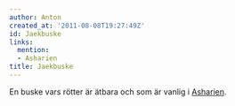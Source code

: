 ```yaml
---
author: Anton
created_at: '2011-08-08T19:27:49Z'
id: Jaekbuske
links:
  mention:
  - Asharien
title: Jaekbuske
---
```


En buske vars rötter är ätbara och som är vanlig i [Asharien].

  [Asharien]: Asharien
